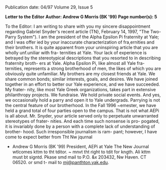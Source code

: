 Publication date: 04/97
Volume 29, Issue 5

**Letter to the Editor**
**Author: Andrew G Morris (BK '99)**
**Page number(s): 5**

To the Editor: 
I am writing to share with you my sincere 
disappointment regarding Gabriel Snyder's 
recent article (TN}, February 14, 1997, "The 
Two-Parry System"). 
I am the president of the Alpha Epsilon Pi 
fraternity at Yale; and I was offer ied by your 
inaccurate characterization of fra,ernities and 
their brothers. 
It is quite apparent from your uninspiring 
article that you are wholly unf.uniliar with fra-
ternities at Yale. Your lack of experience is 
betrayed by the stereotypical descriptions that 
you resorted to in describing fraternity broth-
ers at Yale. 
Alpha Epsilon Pi, like almost all Yale fra-
ternities, represents a strong brotherhood of 
men, the likes of which you are obviously 
quite unfamiliar. My brothers are my closest 
friends at Yale. We share common bonds; 
similar interests, goals, and desires. We have 
joined together in an effort to better our Yale 
experience, and we have succeeded. My frater-
nity, like most Yale Greek organizations, takes 
part in extensive philanthropy projects. We 
fundraise. We hold private social events. And 
yes, we occasionally hold a parry and open it 
to Yale undergrads. 
Parrying is not the central feature of our 
brotherhood. In the Fall 1996 ~emester, we 
have held a grand total of four parties open to 
the campus. That is not what AEPi is all 
about. 
Mr. Snyder, your article served only to 
perpetuate unwarranted stereotypes of frater-
nities. And each time such nonsense is pro-
pogated, it is invariably done by a person with 
a complete lack of understanding of brother-
hood. Such irresponsible journalism is ram-
pant; however, I have come to expect better 
from Tht Nw jqurnal 
- Andrew G Morris (BK '99) 
President, AEPi at Yale 
The New Journal wtlcomes kttm to tht tditor. 
~ mnvt tht right to tdit for kngth. Ali kttm 
must bt signtd. Pkase smd mail to P.O. &x 
203432, Nw Haven. CT 06520. or smd t-
mail to mj@panthton.yak.edu.